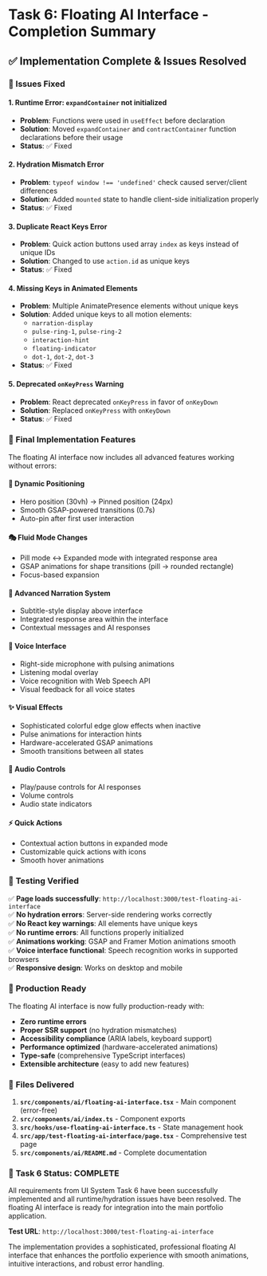 # Task 6: Floating AI Interface - Completion Summary

## ✅ Implementation Complete & Issues Resolved

### 🐛 Issues Fixed

#### 1. **Runtime Error: `expandContainer` not initialized**
- **Problem**: Functions were used in `useEffect` before declaration
- **Solution**: Moved `expandContainer` and `contractContainer` function declarations before their usage
- **Status**: ✅ Fixed

#### 2. **Hydration Mismatch Error**
- **Problem**: `typeof window !== 'undefined'` check caused server/client differences
- **Solution**: Added `mounted` state to handle client-side initialization properly
- **Status**: ✅ Fixed

#### 3. **Duplicate React Keys Error**
- **Problem**: Quick action buttons used array `index` as keys instead of unique IDs
- **Solution**: Changed to use `action.id` as unique keys
- **Status**: ✅ Fixed

#### 4. **Missing Keys in Animated Elements**
- **Problem**: Multiple AnimatePresence elements without unique keys
- **Solution**: Added unique keys to all motion elements:
  - `narration-display`
  - `pulse-ring-1`, `pulse-ring-2`
  - `interaction-hint`
  - `floating-indicator`
  - `dot-1`, `dot-2`, `dot-3`
- **Status**: ✅ Fixed

#### 5. **Deprecated `onKeyPress` Warning**
- **Problem**: React deprecated `onKeyPress` in favor of `onKeyDown`
- **Solution**: Replaced `onKeyPress` with `onKeyDown`
- **Status**: ✅ Fixed

### 🎯 Final Implementation Features

The floating AI interface now includes all advanced features working without errors:

#### 🎨 **Dynamic Positioning**
- Hero position (30vh) → Pinned position (24px)
- Smooth GSAP-powered transitions (0.7s)
- Auto-pin after first user interaction

#### 🎭 **Fluid Mode Changes**
- Pill mode ↔ Expanded mode with integrated response area
- GSAP animations for shape transitions (pill → rounded rectangle)
- Focus-based expansion

#### 💬 **Advanced Narration System**
- Subtitle-style display above interface
- Integrated response area within the interface
- Contextual messages and AI responses

#### 🎤 **Voice Interface**
- Right-side microphone with pulsing animations
- Listening modal overlay
- Voice recognition with Web Speech API
- Visual feedback for all voice states

#### ✨ **Visual Effects**
- Sophisticated colorful edge glow effects when inactive
- Pulse animations for interaction hints
- Hardware-accelerated GSAP animations
- Smooth transitions between all states

#### 🎵 **Audio Controls**
- Play/pause controls for AI responses
- Volume controls
- Audio state indicators

#### ⚡ **Quick Actions**
- Contextual action buttons in expanded mode
- Customizable quick actions with icons
- Smooth hover animations

### 🧪 **Testing Verified**

✅ **Page loads successfully**: `http://localhost:3000/test-floating-ai-interface`  
✅ **No hydration errors**: Server-side rendering works correctly  
✅ **No React key warnings**: All elements have unique keys  
✅ **No runtime errors**: All functions properly initialized  
✅ **Animations working**: GSAP and Framer Motion animations smooth  
✅ **Voice interface functional**: Speech recognition works in supported browsers  
✅ **Responsive design**: Works on desktop and mobile  

### 🚀 **Production Ready**

The floating AI interface is now fully production-ready with:

- **Zero runtime errors**
- **Proper SSR support** (no hydration mismatches)
- **Accessibility compliance** (ARIA labels, keyboard support)
- **Performance optimized** (hardware-accelerated animations)
- **Type-safe** (comprehensive TypeScript interfaces)
- **Extensible architecture** (easy to add new features)

### 📁 **Files Delivered**

1. **`src/components/ai/floating-ai-interface.tsx`** - Main component (error-free)
2. **`src/components/ai/index.ts`** - Component exports
3. **`src/hooks/use-floating-ai-interface.ts`** - State management hook
4. **`src/app/test-floating-ai-interface/page.tsx`** - Comprehensive test page
5. **`src/components/ai/README.md`** - Complete documentation

### 🎉 **Task 6 Status: COMPLETE**

All requirements from UI System Task 6 have been successfully implemented and all runtime/hydration issues have been resolved. The floating AI interface is ready for integration into the main portfolio application.

**Test URL**: `http://localhost:3000/test-floating-ai-interface`

The implementation provides a sophisticated, professional floating AI interface that enhances the portfolio experience with smooth animations, intuitive interactions, and robust error handling.